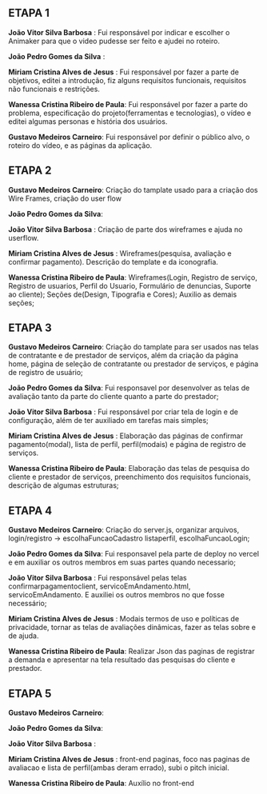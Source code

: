 <h2>ETAPA 1</h2>

**João Vitor Silva Barbosa** : Fui responsável por indicar e escolher o Animaker para que o video pudesse ser feito e ajudei no roteiro.


**João Pedro Gomes da Silva** : 

**Miriam Cristina Alves de Jesus** : Fui responsável por fazer a parte de objetivos, editei a introdução, fiz alguns requisitos funcionais, requisitos não funcionais e restrições.

**Wanessa Cristina Ribeiro de Paula**: Fui responsável por fazer a parte do problema, especificação do projeto(ferramentas e tecnologias), o vídeo e editei algumas personas e história dos usuários.

**Gustavo Medeiros Carneiro**: Fui responsável por definir o público alvo, o roteiro do vídeo, e as páginas da aplicação.


<h2>ETAPA 2</h2>

**Gustavo Medeiros Carneiro**: Criação do tamplate usado para a criação dos Wire Frames, criação do user flow

**João Pedro Gomes da Silva**:

**João Vitor Silva Barbosa** : Criação de parte dos wireframes e ajuda no userflow.

**Miriam Cristina Alves de Jesus** : Wireframes(pesquisa, avaliação e confirmar pagamento). Descrição do template e da iconografia.

**Wanessa Cristina Ribeiro de Paula**: Wireframes(Login, Registro de serviço, Registro de usuarios, Perfil do Usuario, Formulário de denuncias, Suporte ao cliente); Seções de(Design, Tipografia e Cores); Auxilio as demais seções;


<h2>ETAPA 3</h2>

**Gustavo Medeiros Carneiro**: Criação do tamplate para ser usados nas telas de contratante e de prestador de serviços, além da criação da página home, página de seleção de contratante ou prestador de serviços, e página de registro de usuário;

**João Pedro Gomes da Silva**: Fui responsavel por desenvolver as telas de avaliação tanto da parte do cliente quanto a parte do prestador;

**João Vitor Silva Barbosa** : Fui responsável por criar tela de login e de configuração, além de ter auxiliado em tarefas mais simples;

**Miriam Cristina Alves de Jesus** : Elaboração das páginas de confirmar pagamento(modal), lista de perfil, perfil(modais) e página de registro de serviços.

**Wanessa Cristina Ribeiro de Paula**: Elaboração das telas de pesquisa do cliente e prestador de serviços, preenchimento dos requisitos funcionais, descrição de algumas estruturas;


<h2>ETAPA 4</h2>

**Gustavo Medeiros Carneiro**: Criação do server.js, organizar arquivos,  login/registro -> escolhaFuncaoCadastro listaperfil, escolhaFuncaoLogin;

**João Pedro Gomes da Silva**: Fui responsavel pela parte de deploy no vercel e em auxiliar os outros membros em suas partes quando necessario;

**João Vitor Silva Barbosa** : Fui responsável pelas telas confirmarpagamentoclient, servicoEmAndamento.html, servicoEmAndamento. E auxiliei os outros membros no que fosse necessário;

**Miriam Cristina Alves de Jesus** : Modais termos de uso e políticas de privacidade, tornar as telas de avaliações dinâmicas, fazer as telas sobre e de ajuda.

**Wanessa Cristina Ribeiro de Paula**: Realizar Json das paginas de registrar a demanda e apresentar na tela resultado das pesquisas do cliente e prestador.


<h2>ETAPA 5</h2>

**Gustavo Medeiros Carneiro**: 

**João Pedro Gomes da Silva**: 

**João Vitor Silva Barbosa** : 

**Miriam Cristina Alves de Jesus** : front-end paginas, foco nas paginas de avaliacao e lista de perfil(ambas deram errado), subi o pitch inicial.

**Wanessa Cristina Ribeiro de Paula**: Auxílio no front-end


